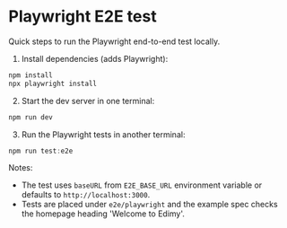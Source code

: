 # Playwright E2E test

Quick steps to run the Playwright end-to-end test locally.

1. Install dependencies (adds Playwright):

```powershell
npm install
npx playwright install
```

2. Start the dev server in one terminal:

```powershell
npm run dev
```

3. Run the Playwright tests in another terminal:

```powershell
npm run test:e2e
```

Notes:
- The test uses `baseURL` from `E2E_BASE_URL` environment variable or defaults to `http://localhost:3000`.
- Tests are placed under `e2e/playwright` and the example spec checks the homepage heading 'Welcome to Edimy'.
